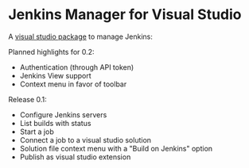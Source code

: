Jenkins Manager for Visual Studio
================

A [visual studio package](http://visualstudiogallery.msdn.microsoft.com/3471d451-c1f1-4273-b305-acf81e4f8b32) to manage Jenkins:

Planned highlights for 0.2:
 - Authentication (through API token)
 - Jenkins View support
 - Context menu in favor of toolbar

Release 0.1:
 - Configure Jenkins servers
 - List builds with status
 - Start a job
 - Connect a job to a visual studio solution
 - Solution file context menu with a "Build on Jenkins" option
 - Publish as visual studio extension
